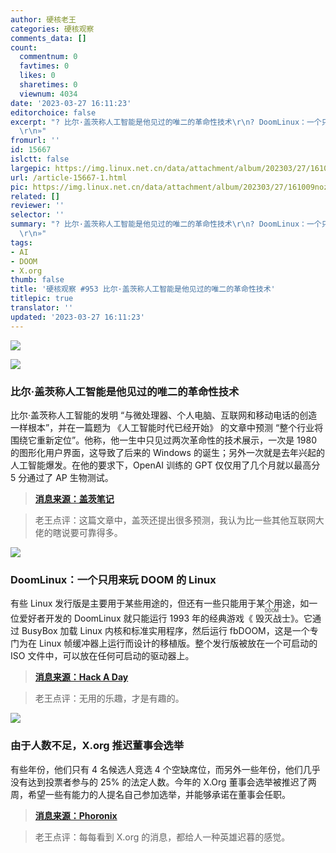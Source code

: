 ```yaml
---
author: 硬核老王
categories: 硬核观察
comments_data: []
count:
  commentnum: 0
  favtimes: 0
  likes: 0
  sharetimes: 0
  viewnum: 4034
date: '2023-03-27 16:11:23'
editorchoice: false
excerpt: "? 比尔·盖茨称人工智能是他见过的唯二的革命性技术\r\n? DoomLinux：一个只用来玩 DOOM 的 Linux\r\n? 由于人数不足，X.org 推迟董事会选举\r\n»
  \r\n»"
fromurl: ''
id: 15667
islctt: false
largepic: https://img.linux.net.cn/data/attachment/album/202303/27/161009noz4oaq0vfxvwq44.jpg
url: /article-15667-1.html
pic: https://img.linux.net.cn/data/attachment/album/202303/27/161009noz4oaq0vfxvwq44.jpg.thumb.jpg
related: []
reviewer: ''
selector: ''
summary: "? 比尔·盖茨称人工智能是他见过的唯二的革命性技术\r\n? DoomLinux：一个只用来玩 DOOM 的 Linux\r\n? 由于人数不足，X.org 推迟董事会选举\r\n»
  \r\n»"
tags:
- AI
- DOOM
- X.org
thumb: false
title: '硬核观察 #953 比尔·盖茨称人工智能是他见过的唯二的革命性技术'
titlepic: true
translator: ''
updated: '2023-03-27 16:11:23'
---
```


![](https://img.linux.net.cn/data/attachment/album/202303/27/161009noz4oaq0vfxvwq44.jpg)


![](https://img.linux.net.cn/data/attachment/album/202303/27/161021eqj4akaccdcrc303.jpg)


### 比尔·盖茨称人工智能是他见过的唯二的革命性技术


比尔·盖茨称人工智能的发明 “与微处理器、个人电脑、互联网和移动电话的创造一样根本”，并在一篇题为 《人工智能时代已经开始》 的文章中预测 “整个行业将围绕它重新定位”。他称，他一生中只见过两次革命性的技术展示，一次是 1980 的图形化用户界面，这导致了后来的 Windows 的诞生；另外一次就是去年兴起的人工智能爆发。在他的要求下，OpenAI 训练的 GPT 仅仅用了几个月就以最高分 5 分通过了 AP 生物测试。



> 
> **[消息来源：盖茨笔记](https://www.gatesnotes.com/The-Age-of-AI-Has-Begun)**
> 
> 
> 



> 
> 老王点评：这篇文章中，盖茨还提出很多预测，我认为比一些其他互联网大佬的瞎说要可靠得多。
> 
> 
> 


![](https://img.linux.net.cn/data/attachment/album/202303/27/161033qgrqquzlliorqroh.jpg)


### DoomLinux：一个只用来玩 DOOM 的 Linux


有些 Linux 发行版是主要用于某些用途的，但还有一些只能用于某个用途，如一位爱好者开发的 DoomLinux 就只能运行 1993 年的经典游戏《<ruby> 毁灭战士 <rt>  DOOM </rt></ruby>》。它通过 BusyBox 加载 Linux 内核和标准实用程序，然后运行 fbDOOM，这是一个专门为在 Linux 帧缓冲器上运行而设计的移植版。整个发行版被放在一个可启动的 ISO 文件中，可以放在任何可启动的驱动器上。



> 
> **[消息来源：Hack A Day](https://hackaday.com/2022/06/09/a-linux-distribution-for-doom/)**
> 
> 
> 



> 
> 老王点评：无用的乐趣，才是有趣的。
> 
> 
> 


![](https://img.linux.net.cn/data/attachment/album/202303/27/161049zjizy83ju8f2rilj.jpg)


### 由于人数不足，X.org 推迟董事会选举


有些年份，他们只有 4 名候选人竞选 4 个空缺席位，而另外一些年份，他们几乎没有达到投票者参与的 25% 的法定人数。今年的 X.Org 董事会选举被推迟了两周，希望一些有能力的人提名自己参加选举，并能够承诺在董事会任职。



> 
> **[消息来源：Phoronix](https://www.phoronix.com/news/X.Org-Board-More-People-2023)**
> 
> 
> 



> 
> 老王点评：每每看到 X.org 的消息，都给人一种英雄迟暮的感觉。
> 
> 
>
